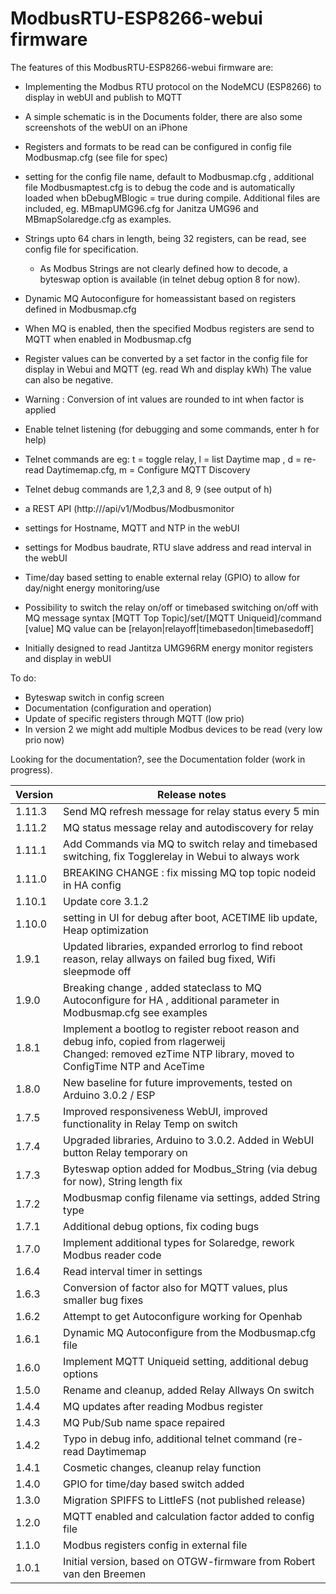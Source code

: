 # ModbusRTU-ESP8266-webui firmware



The features of this ModbusRTU-ESP8266-webui firmware are:
- Implementing the Modbus RTU protocol on the NodeMCU (ESP8266) to display in webUI and publish to MQTT
- A simple schematic is in the Documents folder, there are also some screenshots of the webUI on an iPhone

- Registers and formats to be read can be configured in config file Modbusmap.cfg (see file for spec)
- setting for the config file name, default to Modbusmap.cfg , 
    additional file Modbusmaptest.cfg is to debug the code and is automatically loaded when bDebugMBlogic = true during compile. 
    Additional files are included, eg. MBmapUMG96.cfg for Janitza UMG96 and MBmapSolaredge.cfg as examples. 
- Strings upto 64 chars in length, being 32 registers, can be read, see config file for specification.
    - As Modbus Strings are not clearly defined how to decode, a byteswap option is available (in telnet debug option 8 for now).

- Dynamic MQ Autoconfigure for homeassistant based on registers defined in Modbusmap.cfg
- When MQ is enabled, then the specified Modbus registers are send to MQTT when enabled in Modbusmap.cfg

- Register values can be converted by a set factor in the config file for display in Webui and MQTT (eg. read Wh and display kWh)
    The value can also be negative.
- Warning : Conversion of int values are rounded to int when factor is applied

- Enable telnet listening (for debugging and some commands, enter h for help)
- Telnet commands are eg: t = toggle relay, l = list Daytime map , d = re-read Daytimemap.cfg, m = Configure MQTT Discovery
- Telnet debug commands are 1,2,3 and 8, 9 (see output of h)

- a REST API (http://<ip>/api/v1/Modbus/Modbusmonitor
- settings for Hostname, MQTT and NTP in the webUI 
- settings for Modbus baudrate, RTU slave address and read interval in the webUI

- Time/day based setting to enable external relay (GPIO) to allow for day/night energy monitoring/use
- Possibility to switch the relay on/off or timebased switching on/off with MQ message syntax [MQTT Top Topic]/set/[MQTT Uniqueid]/command [value]
  MQ value can be [relayon|relayoff|timebasedon|timebasedoff]

- Initially designed to read Jantitza UMG96RM energy monitor registers and display in webUI


To do:
- Byteswap switch in config screen
- Documentation (configuration and operation)
- Update of specific registers through MQTT (low prio)
- In version 2 we might add multiple Modbus devices to be read (very low prio now)


Looking for the documentation?, see the Documentation folder (work in progress).  

| Version | Release notes |
|-|-|
| 1.11.3 | Send MQ refresh message for relay status every 5 min|
| 1.11.2 | MQ status message relay and autodiscovery for relay|
| 1.11.1 | Add Commands via MQ to switch relay and timebased switching, fix Togglerelay in Webui to always work|
| 1.11.0 | BREAKING CHANGE : fix missing MQ top topic nodeid in HA config |
| 1.10.1 | Update core 3.1.2 |
| 1.10.0 | setting in UI for debug after boot, ACETIME lib update, Heap optimization |
| 1.9.1 | Updated libraries, expanded errorlog to find reboot reason, relay allways on failed bug fixed, Wifi sleepmode off|  
| 1.9.0 | Breaking change , added stateclass to MQ Autoconfigure for HA , additional parameter in Modbusmap.cfg see examples|  
| 1.8.1 | Implement a bootlog to register reboot reason and debug info, copied from rlagerweij<br>Changed: removed ezTime NTP library, moved to ConfigTime NTP and AceTime |  
| 1.8.0 | New baseline for future improvements, tested on Arduino 3.0.2 / ESP |  
| 1.7.5 | Improved responsiveness WebUI, improved functionality in Relay Temp on switch|  
| 1.7.4 | Upgraded libraries, Arduino to 3.0.2.  Added in WebUI button Relay temporary on|  
| 1.7.3 | Byteswap option added for Modbus_String (via debug for now), String length fix |  
| 1.7.2 | Modbusmap config filename via settings, added String type|  
| 1.7.1 | Additional debug options, fix coding bugs|  
| 1.7.0 | Implement additional types for Solaredge, rework Modbus reader code|  
| 1.6.4 | Read interval timer in settings|  
| 1.6.3 | Conversion of factor also for MQTT values, plus smaller bug fixes|  
| 1.6.2 | Attempt to get Autoconfigure working for Openhab|  
| 1.6.1 | Dynamic MQ Autoconfigure from the Modbusmap.cfg file|  
| 1.6.0 | Implement MQTT Uniqueid setting, additional debug options|  
| 1.5.0 | Rename and cleanup, added Relay Allways On switch|  
| 1.4.4 | MQ updates after reading Modbus register|  
| 1.4.3 | MQ Pub/Sub name space repaired|  
| 1.4.2 | Typo in debug info, additional telnet command (re-read Daytimemap|  
| 1.4.1 | Cosmetic changes, cleanup relay function|  
| 1.4.0 | GPIO for time/day based switch added|  
| 1.3.0 | Migration SPIFFS to LittleFS (not published release)|  
| 1.2.0 | MQTT enabled and calculation factor added to config file|  
| 1.1.0 | Modbus registers config in external file|  
| 1.0.1 | Initial version, based on OTGW-firmware from Robert van den Breemen|  